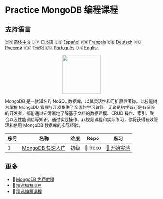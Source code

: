 # Practice MongoDB 编程课程

## 支持语言

🇨🇳 [简体中文](README_zh.md) 🇯🇵 [日本語](README_ja.md) 🇪🇸 [Español](README_es.md) 🇫🇷 [Français](README_fr.md) 🇩🇪 [Deutsch](README_de.md) 🇷🇺 [Русский](README_ru.md) 🇰🇷 [한국어](README_ko.md) 🇧🇷 [Português](README_pt.md) 🇺🇸 [English](README.md) 

<div align="center">
<img width="128px" src="https://file.labex.io/path/iL7seSYd8jLs.png">
</div>

MongoDB 是一款知名的 NoSQL 数据库，以其灵活性和可扩展性著称。此技能树为掌握 MongoDB 管理与开发提供了全面的学习路径。无论是初学者还是有经验的开发者，都能通过它清晰地了解基于文档的数据建模、CRUD 操作、索引、聚合以及性能调优等知识。通过实践操作、非视频课程和实际练习，你将获得有效管理和使用 MongoDB 数据库的实际经验。

|   序号 | 名称                                                                     | 难度   | Repo                                                              | 练习                                                                |
|--------|--------------------------------------------------------------------------|--------|-------------------------------------------------------------------|---------------------------------------------------------------------|
|      1 | [MongoDB 快速入门](https://labex.io/zh/courses/quick-start-with-mongodb) | 初级   | [🔗 Repo](https://github.com/labex-labs/quick-start-with-mongodb) | [🚀 开始实验](https://labex.io/zh/courses/quick-start-with-mongodb) |

## 更多

- 🔗 [MongoDB 免费教程](https://github.com/labex-labs/mongodb-free-tutorials)
- 🔗 [精选编程项目](https://github.com/labex-labs/awesome-programming-projects)
- 🔗 [精选编程课程](https://github.com/labex-labs/awesome-programming-courses)

